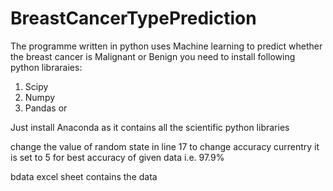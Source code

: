 # BreastCancerTypePrediction
The programme written in python uses Machine learning to predict whether the breast cancer is Malignant or Benign
you need to install following python libraraies:
  1) Scipy
  2) Numpy
  3) Pandas
or

Just install Anaconda as it contains all the scientific python libraries
  
change the value of random state in line 17 to change accuracy
currentry it is set to 5 for best accuracy of given data i.e. 97.9%

bdata excel sheet contains the data

